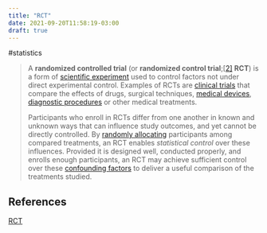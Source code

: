 ```yaml
---
title: "RCT"
date: 2021-09-20T11:58:19-03:00
draft: true
---
```


#statistics

> A **randomized controlled trial** (or **randomized control trial**;[[2\]](https://en.wikipedia.org/wiki/Randomized_controlled_trial#cite_note-Chalmers-1981-2) **RCT**) is a form of [scientific experiment](https://en.wikipedia.org/wiki/Scientific_experiment) used to control factors not under direct experimental control. Examples of RCTs are [clinical trials](https://en.wikipedia.org/wiki/Clinical_trial) that compare the effects of drugs, surgical techniques, [medical devices](https://en.wikipedia.org/wiki/Medical_device), [diagnostic procedures](https://en.wikipedia.org/wiki/Diagnostic_procedure) or other medical treatments. 
>
> Participants who enroll in RCTs differ from one another in known  and unknown ways that can influence study outcomes, and yet cannot be  directly controlled. By [randomly allocating](https://en.wikipedia.org/wiki/Random_assignment) participants among compared treatments, an RCT enables *statistical control* over these influences. Provided it is designed well, conducted  properly, and enrolls enough participants, an RCT may achieve sufficient control over these [confounding factors](https://en.wikipedia.org/wiki/Confounding_factor) to deliver a useful comparison of the treatments studied.

## References

[RCT](https://en.wikipedia.org/wiki/Randomized_controlled_trial)